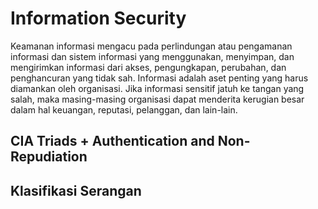 # **Information Security**
Keamanan informasi mengacu pada perlindungan atau pengamanan informasi dan sistem informasi yang menggunakan, menyimpan, dan mengirimkan informasi dari akses, pengungkapan, perubahan, dan penghancuran yang tidak sah. Informasi adalah aset penting yang harus diamankan oleh organisasi. Jika informasi sensitif jatuh ke tangan yang salah, maka masing-masing organisasi dapat menderita kerugian besar dalam hal keuangan, reputasi, pelanggan, dan lain-lain.

## CIA Triads + Authentication and Non-Repudiation
## Klasifikasi Serangan



